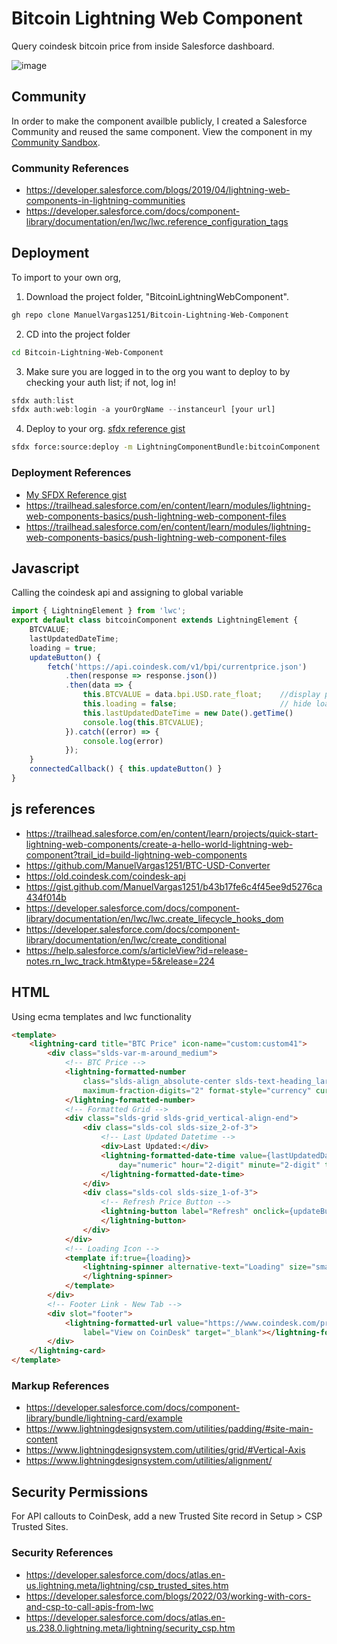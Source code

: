 # Bitcoin Lightning Web Component
Query coindesk bitcoin price from inside Salesforce dashboard.



![image](https://user-images.githubusercontent.com/10030407/179420812-f790363a-ef05-481c-8186-2c30cd706d13.png)

## Community
In order to make the component availble publicly, I created a Salesforce Community and reused the same component.
View the component in my [Community Sandbox](https://musicvideos-developer-edition.na162.force.com/sandboxvforcesite/sandbox).

### Community References
- https://developer.salesforce.com/blogs/2019/04/lightning-web-components-in-lightning-communities
- https://developer.salesforce.com/docs/component-library/documentation/en/lwc/lwc.reference_configuration_tags

## Deployment
To import to your own org, 
1. Download the project folder, "BitcoinLightningWebComponent".

```sh
gh repo clone ManuelVargas1251/Bitcoin-Lightning-Web-Component
```

2. CD into the project folder

```sh
cd Bitcoin-Lightning-Web-Component
```

3. Make sure you are logged in to the org you want to deploy to by checking your auth list; if not, log in!

```js
sfdx auth:list
sfdx auth:web:login -a yourOrgName --instanceurl [your url]
```

4. Deploy to your org. [sfdx reference gist](https://gist.github.com/ManuelVargas1251/b43b17fe6c4f45ee9d5276ca434f014b)

```sh
sfdx force:source:deploy -m LightningComponentBundle:bitcoinComponent
```

### Deployment References
- [My SFDX Reference gist](https://gist.github.com/ManuelVargas1251/b43b17fe6c4f45ee9d5276ca434f014b)
- https://trailhead.salesforce.com/en/content/learn/modules/lightning-web-components-basics/push-lightning-web-component-files
- https://trailhead.salesforce.com/en/content/learn/modules/lightning-web-components-basics/push-lightning-web-component-files

## Javascript
Calling the coindesk api and assigning to global variable

```js
import { LightningElement } from 'lwc';
export default class bitcoinComponent extends LightningElement {
	BTCVALUE;
	lastUpdatedDateTime;
	loading = true;
	updateButton() {
		fetch('https://api.coindesk.com/v1/bpi/currentprice.json')
			.then(response => response.json())
			.then(data => {
				this.BTCVALUE = data.bpi.USD.rate_float;	//display price
				this.loading = false;						// hide loading spinner
				this.lastUpdatedDateTime = new Date().getTime()
				console.log(this.BTCVALUE);
			}).catch((error) => {
				console.log(error)
			});
	}
	connectedCallback() { this.updateButton() }
}
```

## js references
- https://trailhead.salesforce.com/en/content/learn/projects/quick-start-lightning-web-components/create-a-hello-world-lightning-web-component?trail_id=build-lightning-web-components
- https://github.com/ManuelVargas1251/BTC-USD-Converter
- https://old.coindesk.com/coindesk-api
- https://gist.github.com/ManuelVargas1251/b43b17fe6c4f45ee9d5276ca434f014b
- https://developer.salesforce.com/docs/component-library/documentation/en/lwc/lwc.create_lifecycle_hooks_dom
- https://developer.salesforce.com/docs/component-library/documentation/en/lwc/create_conditional
- https://help.salesforce.com/s/articleView?id=release-notes.rn_lwc_track.htm&type=5&release=224

## HTML
Using ecma templates and lwc functionality

```html
<template>
	<lightning-card title="BTC Price" icon-name="custom:custom41">
		<div class="slds-var-m-around_medium">
			<!-- BTC Price -->
			<lightning-formatted-number
				class="slds-align_absolute-center slds-text-heading_large slds-var-p-bottom_large"
				maximum-fraction-digits="2" format-style="currency" currency-code="USD" value={BTCVALUE}>
			</lightning-formatted-number>
			<!-- Formatted Grid -->
			<div class="slds-grid slds-grid_vertical-align-end">
				<div class="slds-col slds-size_2-of-3">
					<!-- Last Updated Datetime -->
					<div>Last Updated:</div>
					<lightning-formatted-date-time value={lastUpdatedDateTime} year="numeric" month="numeric"
						day="numeric" hour="2-digit" minute="2-digit" time-zone-name="short">
					</lightning-formatted-date-time>
				</div>
				<div class="slds-col slds-size_1-of-3">
					<!-- Refresh Price Button -->
					<lightning-button label="Refresh" onclick={updateButton} class="slds-float_right">
					</lightning-button>
				</div>
			</div>
			<!-- Loading Icon -->
			<template if:true={loading}>
				<lightning-spinner alternative-text="Loading" size="small">
				</lightning-spinner>
			</template>
		</div>
		<!-- Footer Link - New Tab -->
		<div slot="footer">
			<lightning-formatted-url value="https://www.coindesk.com/price/bitcoin/" tooltip="Click to view more info"
				label="View on CoinDesk" target="_blank"></lightning-formatted-url>
		</div>
	</lightning-card>
</template>
```

### Markup References
- https://developer.salesforce.com/docs/component-library/bundle/lightning-card/example
- https://www.lightningdesignsystem.com/utilities/padding/#site-main-content
- https://www.lightningdesignsystem.com/utilities/grid/#Vertical-Axis
- https://www.lightningdesignsystem.com/utilities/alignment/


## Security Permissions
For API callouts to CoinDesk, add a new Trusted Site record in Setup > CSP Trusted Sites.

### Security References
- https://developer.salesforce.com/docs/atlas.en-us.lightning.meta/lightning/csp_trusted_sites.htm
- https://developer.salesforce.com/blogs/2022/03/working-with-cors-and-csp-to-call-apis-from-lwc
- https://developer.salesforce.com/docs/atlas.en-us.238.0.lightning.meta/lightning/security_csp.htm

